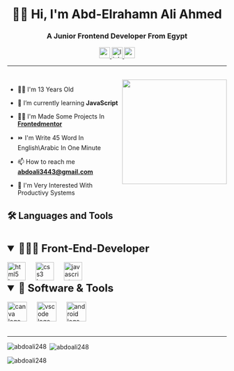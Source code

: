 <h1 align="center">👋🏻 Hi, I'm Abd-Elrahamn Ali Ahmed</h1>
<h3 align="center">A Junior Frontend Developer From Egypt</h3>

<div align="center">
  <a href="mailto:abdoali3443@gmail.com" target="_blank">
    <img src="https://img.shields.io/static/v1?message=Gmail&logo=gmail&label=&color=D14836&logoColor=white&labelColor=&style=for-the-badge" height="25" alt="gmail logo"  />
  </a>
  <a href="https://www.linkedin.com/in/abd-elrahman-ali-b95896244?lipi=urn%3Ali%3Apage%3Ad_flagship3_profile_view_base_contact_details%3BGYGsXMp1TWqsTkfzypEeQA%3D%3D" target="_blank">
    <img src="https://img.shields.io/static/v1?message=LinkedIn&logo=linkedin&label=&color=0077B5&logoColor=white&labelColor=&style=for-the-badge" height="25" alt="linkedin logo"  />
  </a>
  <a href="https://codepen.io/abd-elrahman-ali" target="_blank">
    <img src="https://img.shields.io/static/v1?message=Codepen&logo=codepen&label=&color=000000&logoColor=white&labelColor=&style=for-the-badge" height="25" alt="codepen logo"  />
  </a>
</div>
<hr>

<br clear="both">

<img align="right" height="240" src="https://media.giphy.com/media/qgQUggAC3Pfv687qPC/giphy.gif"  />

- 👦🏻 I'm 13 Years Old

- 🌱 I’m currently learning **JavaScript**

- 👨‍💻 I'm Made Some Projects In <a href="https://www.frontendmentor.io/profile/AbdoAli248" title="Show My Projects" > **Frontedmentor** </a>

- ⏩ I'm Write 45 Word In English\Arabic In One Minute

- 📫 How to reach me **abdoali3443@gmail.com**

- 💫 I'm Very Interested With Productivy Systems

<h2 >🛠️ Languages and Tools</h2>

###

<br clear="both">

<details open>
<summary style="font-size: 1.5rem" ><b>👨🏻‍💻 Front-End-Developer</b></summary>
<br>

<div >
  <img src="https://cdn.jsdelivr.net/gh/devicons/devicon/icons/html5/html5-original.svg" height="42" alt="html5 logo"  />
  <img width="15" />
  <img src="https://cdn.jsdelivr.net/gh/devicons/devicon/icons/css3/css3-original.svg" height="42" alt="css3 logo"  />
  <img width="15" />
  <img src="https://cdn.jsdelivr.net/gh/devicons/devicon/icons/javascript/javascript-original.svg" height="42" alt="javascript logo"  />
</div>

</details>
<details open>
<summary style="font-size: 1.5rem" ><b>💼 Software & Tools</b></summary>
<br>

<div >
<div>
  <img src="https://cdn.jsdelivr.net/gh/devicons/devicon/icons/canva/canva-original.svg" height="45" alt="canva logo"  />
  <img width="15" />
  <img src="https://cdn.jsdelivr.net/gh/devicons/devicon/icons/vscode/vscode-original.svg" height="45" alt="vscode logo"  />
  <img width="15" />
  <img src="https://cdn.jsdelivr.net/gh/devicons/devicon/icons/android/android-original.svg" height="45" alt="android logo"  />
</div>
</div>
<br>
<hr>
<p><img align="left" src="https://github-readme-stats.vercel.app/api/top-langs?username=abdoali248&show_icons=true&locale=en&layout=compact" alt="abdoali248" /></p>

<p>&nbsp;<img align="center" src="https://github-readme-stats.vercel.app/api?username=abdoali248&show_icons=true&locale=en" alt="abdoali248" /></p>

<p><img align="center" src="https://github-readme-streak-stats.herokuapp.com/?user=abdoali248&" alt="abdoali248" /></p>
</details>
